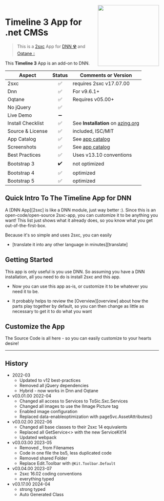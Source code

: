 <image src="app-icon.png" align="right" width="200px">

# Timeline 3 App for .net CMSs

> This is a [2sxc](https://2sxc.org) App for [DNN ☢️](https://www.dnnsoftware.com/) and [Oqtane 💧](https://www.oqtane.org/)

This **Timeline 3** App is an add-on to DNN.

| Aspect              | Status | Comments or Version
| ------------------- | :----: | -------------------
| 2sxc                | ✅    | requires 2sxc v17.07.00
| Dnn                 | ✅    | For v9.6.1+
| Oqtane              | ✅    | Requires v05.00+
| No jQuery           | ✅    |
| Live Demo           | ➖    |
| Install Checklist   | ✅    | See **Installation** on [azing.org](https://azing.org/2sxc)
| Source & License    | ✅    | included, ISC/MIT
| App Catalog         | ✅    | See [app catalog](https://2sxc.org/en/apps/app/timeline-app-v3-hybrid-for-dnn-and-oqtane)
| Screenshots         | ✅    | See [app catalog](https://2sxc.org/en/apps/app/timeline-app-v3-hybrid-for-dnn-and-oqtane)
| Best Practices      | ✅    | Uses v13.10 conventions
| Bootstrap 3         | ✔️    | not optimized
| Bootstrap 4         | ✅    | optimized
| Bootstrap 5         | ✅    | optimized

## Quick Intro To The Timeline App for DNN

A [DNN App][2sxc] is like a DNN module, just way better :). Since this is an open-code/open-source 2sxc-app, you can customize it to be anything you want! This list just shows what it already does, so you know what you get out-of-the-first-box.

Because it's so simple and uses 2sxc, you can easily

* [translate it into any other language in minutes][translate]

## Getting Started

This app is only useful is you use DNN. So assuming you have a DNN installation, all you need to do is install 2sxc and this app.

* Now you can use this app as-is, or customize it to be whatever you need it to be.

* It probably helps to review the [Overview][overview] about how the parts play together by default, so you can then change as little as necessary to get it to do what you want

## Customize the App

The Source Code is all here - so you can easily customize to your hearts desire!

---

## History

* 2022-03
  * Updated to v12 best-practices
  * Removed all jQuery dependencies
  * Hybrid - now works in Dnn and Oqtane
* v03.01.00 2022-04
  * Changed all access to Services to ToSic.Sxc.Services
  * Changed all images to use the IImage Picture tag
  * Enabled image configuration
  * Replaced data-enableoptimization with pageSvc.AssetAttributes()
* v03.02.00 2022-06
  * Changed all base classes to their 2sxc 14 equivalents
  * Replaced all GetService<> with the new ServiceKit14
  * Updated webpack
* v03.03.00 2023-05
  * Removed _ from Filenames
  * Code in one file the bs5, less duplicated code
  * Removed shared Folder
  * Replace Edit.Toolbar with `@Kit.Toolbar.Default`
* v03.04.00 2023-07
  * 2sxc 16.02 coding conventions
  * everything typed
* v03.17.00 2024-04
  * strong typed
  * Auto Generated Class
